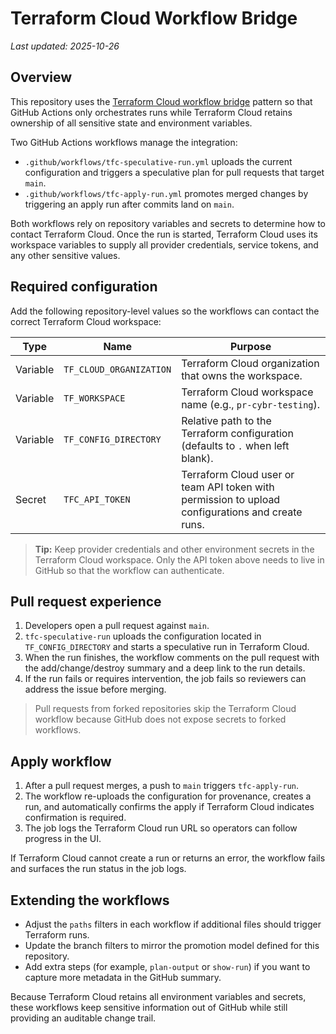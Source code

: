 # Terraform Cloud Workflow Bridge

_Last updated: 2025-10-26_

## Overview

This repository uses the [Terraform Cloud workflow bridge](https://developer.hashicorp.com/terraform/cloud-docs/workspaces/github-app/workflow-bridge) pattern so that GitHub Actions only orchestrates runs while Terraform Cloud retains ownership of all sensitive state and environment variables.

Two GitHub Actions workflows manage the integration:

- `.github/workflows/tfc-speculative-run.yml` uploads the current configuration and triggers a speculative plan for pull requests that target `main`.
- `.github/workflows/tfc-apply-run.yml` promotes merged changes by triggering an apply run after commits land on `main`.

Both workflows rely on repository variables and secrets to determine how to contact Terraform Cloud. Once the run is started, Terraform Cloud uses its workspace variables to supply all provider credentials, service tokens, and any other sensitive values.

## Required configuration

Add the following repository-level values so the workflows can contact the correct Terraform Cloud workspace:

| Type     | Name                     | Purpose                                                    |
|----------|--------------------------|------------------------------------------------------------|
| Variable | `TF_CLOUD_ORGANIZATION`  | Terraform Cloud organization that owns the workspace.      |
| Variable | `TF_WORKSPACE`           | Terraform Cloud workspace name (e.g., `pr-cybr-testing`).  |
| Variable | `TF_CONFIG_DIRECTORY`    | Relative path to the Terraform configuration (defaults to `.` when left blank). |
| Secret   | `TFC_API_TOKEN`          | Terraform Cloud user or team API token with permission to upload configurations and create runs. |

> **Tip:** Keep provider credentials and other environment secrets in the Terraform Cloud workspace. Only the API token above needs to live in GitHub so that the workflow can authenticate.

## Pull request experience

1. Developers open a pull request against `main`.
2. `tfc-speculative-run` uploads the configuration located in `TF_CONFIG_DIRECTORY` and starts a speculative run in Terraform Cloud.
3. When the run finishes, the workflow comments on the pull request with the add/change/destroy summary and a deep link to the run details.
4. If the run fails or requires intervention, the job fails so reviewers can address the issue before merging.

> Pull requests from forked repositories skip the Terraform Cloud workflow because GitHub does not expose secrets to forked workflows.

## Apply workflow

1. After a pull request merges, a push to `main` triggers `tfc-apply-run`.
2. The workflow re-uploads the configuration for provenance, creates a run, and automatically confirms the apply if Terraform Cloud indicates confirmation is required.
3. The job logs the Terraform Cloud run URL so operators can follow progress in the UI.

If Terraform Cloud cannot create a run or returns an error, the workflow fails and surfaces the run status in the job logs.

## Extending the workflows

- Adjust the `paths` filters in each workflow if additional files should trigger Terraform runs.
- Update the branch filters to mirror the promotion model defined for this repository.
- Add extra steps (for example, `plan-output` or `show-run`) if you want to capture more metadata in the GitHub summary.

Because Terraform Cloud retains all environment variables and secrets, these workflows keep sensitive information out of GitHub while still providing an auditable change trail.
